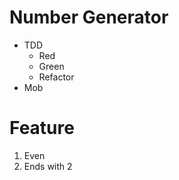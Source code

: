 # Number Generator
* TDD
    * Red
    * Green
    * Refactor
* Mob

# Feature
1. Even
2. Ends with 2
